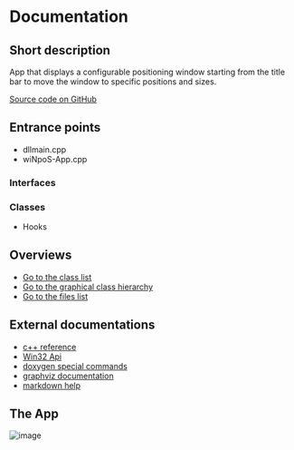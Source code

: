 
# Documentation

## Short description

App that displays a configurable positioning window starting from the title bar to move the window to specific positions and sizes.

[Source code on GitHub](https://github.com/kokolorix/wiNpoS)

## Entrance points

- dllmain.cpp
- wiNpoS-App.cpp

### Interfaces



### Classes

- Hooks


<!-- ### Helpers -->



## Overviews

- [Go to the class list](annotated.html)
- [Go to the graphical class hierarchy](inherits.html)
- [Go to the files list](files.html)

## External documentations

- [c++ reference](https://en.cppreference.com/w/)
- [Win32 Api](https://docs.microsoft.com/en-us/windows/win32/api/_winmsg/)
- [doxygen special commands](http://doxygen.nl/manual/commands.html)
- [graphviz documentation](https://graphviz.org/documentation/)
- [markdown help](https://commonmark.org/help/)

## The App
![image](wiNpoS.gif)

